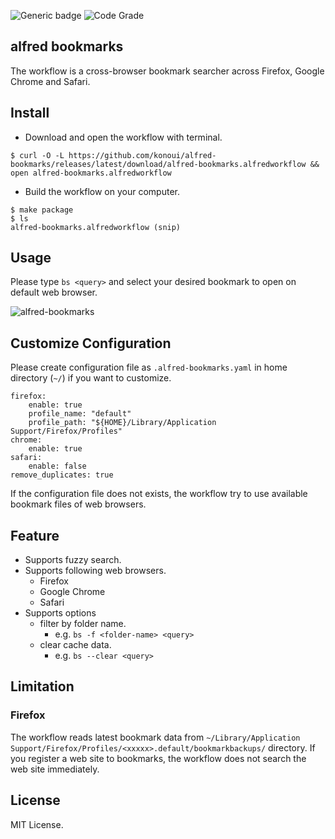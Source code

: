 ![Generic badge](https://github.com/konoui/alfred-bookmarks/workflows/test/badge.svg)
![Code Grade](https://www.code-inspector.com/project/20714/status/svg)

## alfred bookmarks

The workflow is a cross-browser bookmark searcher across Firefox, Google Chrome and Safari.

## Install

- Download and open the workflow with terminal.

```
$ curl -O -L https://github.com/konoui/alfred-bookmarks/releases/latest/download/alfred-bookmarks.alfredworkflow && open alfred-bookmarks.alfredworkflow
```

- Build the workflow on your computer.

```
$ make package
$ ls
alfred-bookmarks.alfredworkflow (snip)
```

## Usage

Please type `bs <query>` and select your desired bookmark to open on default web browser.

![alfred-bookmarks](./alfred-bookmarks.gif)

## Customize Configuration

Please create configuration file as `.alfred-bookmarks.yaml` in home directory (`~/`) if you want to customize.

```
firefox:
    enable: true
    profile_name: "default"
    profile_path: "${HOME}/Library/Application Support/Firefox/Profiles"
chrome:
    enable: true
safari:
    enable: false
remove_duplicates: true
```

If the configuration file does not exists, the workflow try to use available bookmark files of web browsers.

## Feature

- Supports fuzzy search.
- Supports following web browsers.
  - Firefox
  - Google Chrome
  - Safari
- Supports options
  - filter by folder name.
    - e.g. `bs -f <folder-name> <query>`
  - clear cache data.
    - e.g. `bs --clear <query>`

## Limitation

### Firefox

The workflow reads latest bookmark data from `~/Library/Application Support/Firefox/Profiles/<xxxxx>.default/bookmarkbackups/` directory.
If you register a web site to bookmarks, the workflow does not search the web site immediately.

## License

MIT License.
